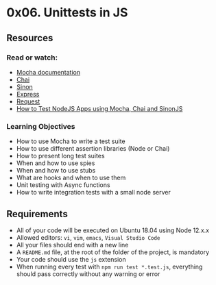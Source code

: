 # 0x06. Unittests in JS

## Resources
### Read or watch:

+ [Mocha documentation](https://mochajs.org/)
+ [Chai](https://www.chaijs.com/api/)
+ [Sinon](https://sinonjs.org/releases/v7.5.0/)
+ [Express](https://expressjs.com/en/guide/routing.html)
+ [Request](https://www.npmjs.com/package/request)
+ [How to Test NodeJS Apps using Mocha, Chai and SinonJS](https://www.digitalocean.com/community/tutorials/how-to-test-nodejs-apps-using-mocha-chai-and-sinonjs)

### Learning Objectives

+ How to use Mocha to write a test suite
+ How to use different assertion libraries (Node or Chai)
+ How to present long test suites
+ When and how to use spies
+ When and how to use stubs
+ What are hooks and when to use them
+ Unit testing with Async functions
+ How to write integration tests with a small node server

## Requirements
+ All of your code will be executed on Ubuntu 18.04 using Node 12.x.x
+ Allowed editors: `vi`, `vim`, `emacs`, `Visual Studio Code`
+ All your files should end with a new line
+ A `README.md` file, at the root of the folder of the project, is mandatory
+ Your code should use the `js` extension
+ When running every test with `npm run test *.test.js`, everything should pass correctly without any warning or error
